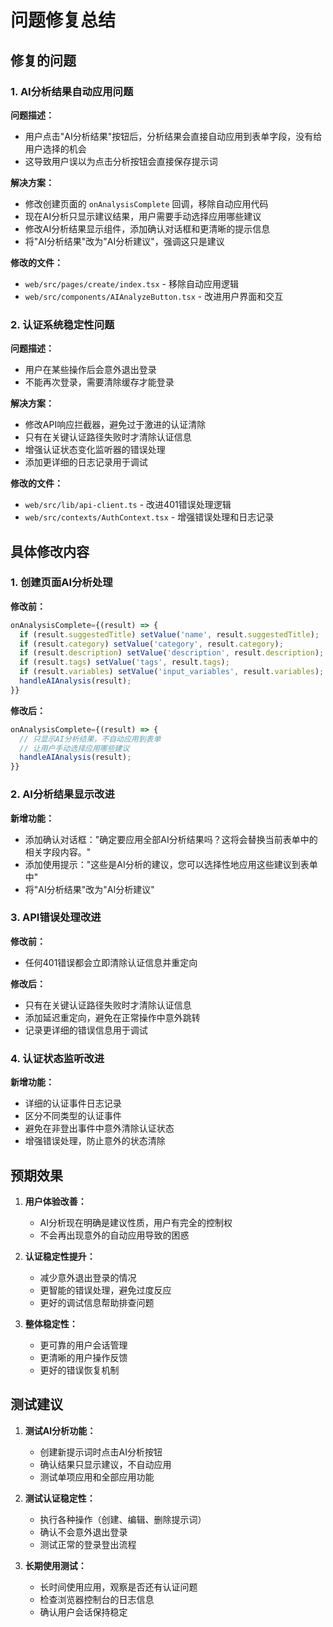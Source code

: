 # 问题修复总结

## 修复的问题

### 1. AI分析结果自动应用问题

**问题描述：**
- 用户点击"AI分析结果"按钮后，分析结果会直接自动应用到表单字段，没有给用户选择的机会
- 这导致用户误以为点击分析按钮会直接保存提示词

**解决方案：**
- 修改创建页面的 `onAnalysisComplete` 回调，移除自动应用代码
- 现在AI分析只显示建议结果，用户需要手动选择应用哪些建议
- 修改AI分析结果显示组件，添加确认对话框和更清晰的提示信息
- 将"AI分析结果"改为"AI分析建议"，强调这只是建议

**修改的文件：**
- `web/src/pages/create/index.tsx` - 移除自动应用逻辑
- `web/src/components/AIAnalyzeButton.tsx` - 改进用户界面和交互

### 2. 认证系统稳定性问题

**问题描述：**
- 用户在某些操作后会意外退出登录
- 不能再次登录，需要清除缓存才能登录

**解决方案：**
- 修改API响应拦截器，避免过于激进的认证清除
- 只有在关键认证路径失败时才清除认证信息
- 增强认证状态变化监听器的错误处理
- 添加更详细的日志记录用于调试

**修改的文件：**
- `web/src/lib/api-client.ts` - 改进401错误处理逻辑
- `web/src/contexts/AuthContext.tsx` - 增强错误处理和日志记录

## 具体修改内容

### 1. 创建页面AI分析处理

**修改前：**
```typescript
onAnalysisComplete={(result) => {
  if (result.suggestedTitle) setValue('name', result.suggestedTitle);
  if (result.category) setValue('category', result.category);
  if (result.description) setValue('description', result.description);
  if (result.tags) setValue('tags', result.tags);
  if (result.variables) setValue('input_variables', result.variables);
  handleAIAnalysis(result);
}}
```

**修改后：**
```typescript
onAnalysisComplete={(result) => {
  // 只显示AI分析结果，不自动应用到表单
  // 让用户手动选择应用哪些建议
  handleAIAnalysis(result);
}}
```

### 2. AI分析结果显示改进

**新增功能：**
- 添加确认对话框："确定要应用全部AI分析结果吗？这将会替换当前表单中的相关字段内容。"
- 添加使用提示："这些是AI分析的建议，您可以选择性地应用这些建议到表单中"
- 将"AI分析结果"改为"AI分析建议"

### 3. API错误处理改进

**修改前：**
- 任何401错误都会立即清除认证信息并重定向

**修改后：**
- 只有在关键认证路径失败时才清除认证信息
- 添加延迟重定向，避免在正常操作中意外跳转
- 记录更详细的错误信息用于调试

### 4. 认证状态监听改进

**新增功能：**
- 详细的认证事件日志记录
- 区分不同类型的认证事件
- 避免在非登出事件中意外清除认证状态
- 增强错误处理，防止意外的状态清除

## 预期效果

1. **用户体验改善：**
   - AI分析现在明确是建议性质，用户有完全的控制权
   - 不会再出现意外的自动应用导致的困惑

2. **认证稳定性提升：**
   - 减少意外退出登录的情况
   - 更智能的错误处理，避免过度反应
   - 更好的调试信息帮助排查问题

3. **整体稳定性：**
   - 更可靠的用户会话管理
   - 更清晰的用户操作反馈
   - 更好的错误恢复机制

## 测试建议

1. **测试AI分析功能：**
   - 创建新提示词时点击AI分析按钮
   - 确认结果只显示建议，不自动应用
   - 测试单项应用和全部应用功能

2. **测试认证稳定性：**
   - 执行各种操作（创建、编辑、删除提示词）
   - 确认不会意外退出登录
   - 测试正常的登录登出流程

3. **长期使用测试：**
   - 长时间使用应用，观察是否还有认证问题
   - 检查浏览器控制台的日志信息
   - 确认用户会话保持稳定 